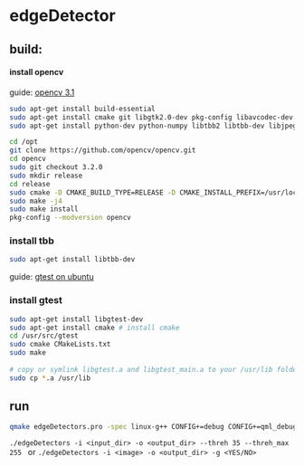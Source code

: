 # edgeDetector

## build:
#### install opencv
guide: [opencv 3.1](http://embedonix.com/articles/image-processing/installing-opencv-3-1-0-on-ubuntu/)
```bash
sudo apt-get install build-essential
sudo apt-get install cmake git libgtk2.0-dev pkg-config libavcodec-dev libavformat-dev libswscale-dev
sudo apt-get install python-dev python-numpy libtbb2 libtbb-dev libjpeg-dev libpng-dev libtiff-dev libjasper-dev libdc1394-22-dev

cd /opt
git clone https://github.com/opencv/opencv.git
cd opencv
sudo git checkout 3.2.0
sudo mkdir release
cd release
sudo cmake -D CMAKE_BUILD_TYPE=RELEASE -D CMAKE_INSTALL_PREFIX=/usr/local ..
sudo make -j4
sudo make install
pkg-config --modversion opencv
```
### install tbb
```bash
sudo apt-get install libtbb-dev
```
guide: [gtest on ubuntu](https://www.eriksmistad.no/getting-started-with-google-test-on-ubuntu/)
### install gtest
```bash
sudo apt-get install libgtest-dev
sudo apt-get install cmake # install cmake
cd /usr/src/gtest
sudo cmake CMakeLists.txt
sudo make
 
# copy or symlink libgtest.a and libgtest_main.a to your /usr/lib folder
sudo cp *.a /usr/lib
```
## run
```bash
qmake edgeDetectors.pro -spec linux-g++ CONFIG+=debug CONFIG+=qml_debug && make -j4 
```
``
./edgeDetectors -i <input_dir> -o <output_dir> --threh 35 --threh_max 255 
``
or
``
./edgeDetectors -i <image> -o <output_dir> -g <YES/NO> 
``
